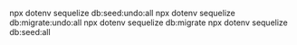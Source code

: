 npx dotenv sequelize db:seed:undo:all
npx dotenv sequelize db:migrate:undo:all
npx dotenv sequelize db:migrate
npx dotenv sequelize db:seed:all